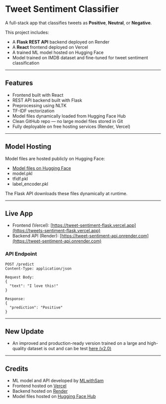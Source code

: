 # Tweet Sentiment Classifier

A full-stack app that classifies tweets as **Positive**, **Neutral**, or **Negative**.

This project includes:

- A **Flask REST API** backend deployed on Render
- A **React** frontend deployed on Vercel
- A trained ML model hosted on Hugging Face
- Model trained on IMDB dataset and fine-tuned for tweet sentiment classification

---

## Features

- Frontend built with React
- REST API backend built with Flask
- Preprocessing using NLTK
- TF-IDF vectorization
- Model files dynamically loaded from Hugging Face Hub
- Clean GitHub repo — no large model files stored in Git
- Fully deployable on free hosting services (Render, Vercel)

---

## Model Hosting

Model files are hosted publicly on Hugging Face:

- [Model files on Hugging Face](https://huggingface.co/MLwithSam/tweet-sentiment-app/tree/main)
- model.pkl
- tfidf.pkl
- label_encoder.pkl

The Flask API downloads these files dynamically at runtime.

---

## Live App

- Frontend (Vercel): [https://tweet-sentiment-flask.vercel.app](https://tweets-sentiment-flask.vercel.app)
- Backend API (Render): [https://tweet-sentiment-api.onrender.com](https://tweet-sentiment-api.onrender.com)

### API Endpoint

```http
POST /predict
Content-Type: application/json

Request Body:
{
  "text": "I love this!"
}

Response:
{
  "prediction": "Positive"
}

```

---

## New Update

- An improved and production-ready version trained on a large and high-quality dataset is out and can be test [here (v2.0)](https://tweet-sentiment-flask-v2-0.vercel.app/)

---

## Credits

- ML model and API developed by [MLwithSam](https://huggingface.co/MLwithSam)
- Frontend hosted on [Vercel](https://tweets-sentiment-flask.vercel.app)
- Backend hosted on [Render](https://tweet-sentiment-api.onrender.com)
- Model files hosted on [Hugging Face Hub](https://huggingface.co/MLwithSam/tweet-sentiment-app/tree/main)
